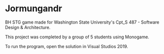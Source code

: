 # Jormungandr
BH STG game made for Washington State University's Cpt_S 487 - Software Design & Architecture.

This project was completed by a group of 5 students using Monogame.

To run the program, open the solution in Visual Studios 2019.
